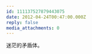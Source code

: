 ```yaml
---
id: 111137527879443075
date: 2012-04-24T00:47:00.000Z
reply: false
media_attachments: 0
---
```


迷茫的矛盾体。 ​​​​

